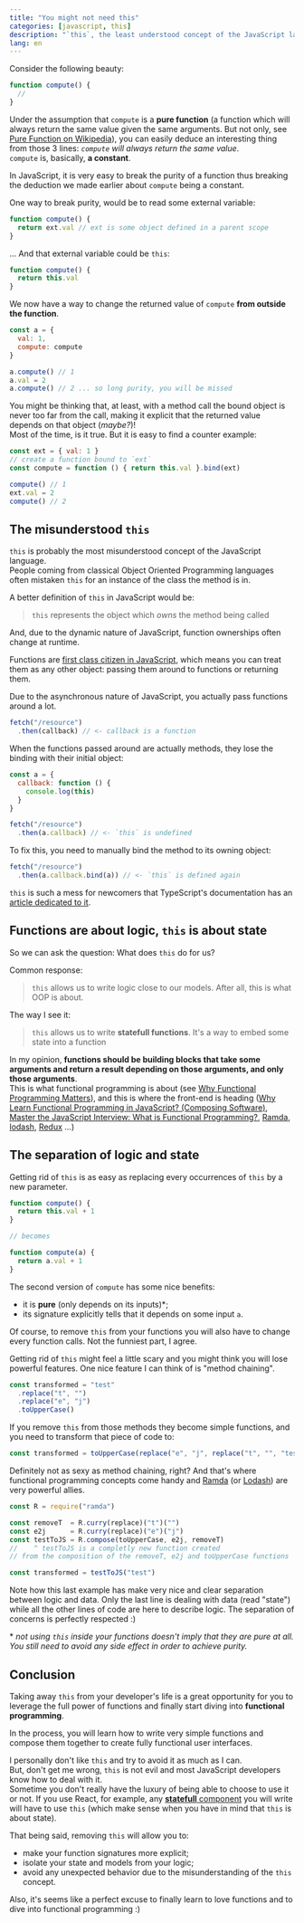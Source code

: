```yaml
---
title: "You might not need this"
categories: [javascript, this]
description: "`this`, the least understood concept of the JavaScript language. What if I told you that you might not need it?"
lang: en
---
```


Consider the following beauty:

```javascript
function compute() {
  //
}
```

Under the assumption that `compute` is a **pure function** (a function which will always return the same value given the same arguments. But not only, see [Pure Function on Wikipedia](https://en.wikipedia.org/wiki/Pure_function)), you can easily deduce an interesting thing from those 3 lines: *`compute` will always return the same value*.  
`compute` is, basically, **a constant**.

In JavaScript, it is very easy to break the purity of a function thus breaking the deduction we made earlier about `compute` being a constant.

One way to break purity, would be to read some external variable:

```javascript
function compute() {
  return ext.val // ext is some object defined in a parent scope
}
```

... And that external variable could be `this`:

```javascript
function compute() {
  return this.val
}
```

We now have a way to change the returned value of `compute` **from outside the function**.

```javascript
const a = {
  val: 1,
  compute: compute
}

a.compute() // 1
a.val = 2
a.compute() // 2 ... so long purity, you will be missed
```

You might be thinking that, at least, with a method call the bound object is never too far from the call, making it explicit that the returned value depends on that object (*maybe?*)!  
Most of the time, is it true. But it is easy to find a counter example:

```javascript
const ext = { val: 1 }
// create a function bound to `ext`
const compute = function () { return this.val }.bind(ext)

compute() // 1
ext.val = 2
compute() // 2
```

## The misunderstood `this`

`this` is probably the most misunderstood concept of the JavaScript language.  
People coming from classical Object Oriented Programming languages often mistaken `this` for an instance of the class the method is in.

A better definition of `this` in JavaScript would be:

> `this` represents the object which *owns* the method being called

And, due to the dynamic nature of JavaScript, function ownerships often change at runtime.

Functions are [first class citizen in JavaScript](http://ryanchristiani.com/functions-as-first-class-citizens-in-javascript/), which means you can treat them as any other object: passing them around to functions or returning them.

Due to the asynchronous nature of JavaScript, you actually pass functions around a lot.

```javascript
fetch("/resource")
  .then(callback) // <- callback is a function
```

When the functions passed around are actually methods, they lose the binding with their initial object:

```javascript
const a = {
  callback: function () {
    console.log(this)
  }
}

fetch("/resource")
  .then(a.callback) // <- `this` is undefined
```

To fix this, you need to manually bind the method to its owning object:

```javascript
fetch("/resource")
  .then(a.callback.bind(a)) // <- `this` is defined again
```

`this` is such a mess for newcomers that TypeScript's documentation has an [article dedicated to it](https://github.com/Microsoft/TypeScript/wiki/%27this%27-in-TypeScript).

## Functions are about logic, `this` is about state

So we can ask the question: What does `this` do for us?

Common response:

>`this` allows us to write logic close to our models. After all, this is what OOP is about.

The way I see it:

>`this` allows us to write **statefull functions**. It's a way to embed some state into a function

In my opinion, **functions should be building blocks that take some arguments and return a result depending on those arguments, and only those arguments**.  
This is what functional programming is about (see [Why Functional Programming Matters](https://www.cs.kent.ac.uk/people/staff/dat/miranda/whyfp90.pdf)), and this is where the front-end is heading ([Why Learn Functional Programming in JavaScript? (Composing Software)](https://medium.com/javascript-scene/why-learn-functional-programming-in-javascript-composing-software-ea13afc7a257), [Master the JavaScript Interview: What is Functional Programming?](https://medium.com/javascript-scene/master-the-javascript-interview-what-is-functional-programming-7f218c68b3a0), [Ramda](http://ramdajs.com/), [lodash](https://lodash.com/), [Redux](https://github.com/reactjs/redux) ...)

## The separation of logic and state

Getting rid of `this` is as easy as replacing every occurrences of `this` by a new parameter.

```javascript
function compute() {
  return this.val + 1
}

// becomes

function compute(a) {
  return a.val + 1
}
```

The second version of `compute` has some nice benefits:

- it is **pure** (only depends on its inputs)*;
- its signature explicitly tells that it depends on some input `a`.

Of course, to remove `this` from your functions you will also have to change every function calls. Not the funniest part, I agree.

Getting rid of `this` might feel a little scary and you might think you will lose powerful features. One nice feature I can think of is "method chaining".  

```javascript
const transformed = "test"
  .replace("t", "")
  .replace("e", "j")
  .toUpperCase()
```

If you remove `this` from those methods they become simple functions, and you need to transform that piece of code to:

```javascript
const transformed = toUpperCase(replace("e", "j", replace("t", "", "test")))
```

Definitely not as sexy as method chaining, right? And that's where functional programming concepts come handy and [Ramda](http://ramdajs.com/) (or [Lodash](https://lodash.com/)) are very powerful allies.

```javascript
const R = require("ramda")

const removeT  = R.curry(replace)("t")("")
const e2j      = R.curry(replace)("e")("j")
const testToJS = R.compose(toUpperCase, e2j, removeT)
//    ^ testToJS is a completly new function created
// from the composition of the removeT, e2j and toUpperCase functions

const transformed = testToJS("test")
```

Note how this last example has make very nice and clear separation between logic and data. Only the last line is dealing with data (read "state") while all the other lines of code are here to describe logic. The separation of concerns is perfectly respected :)

\* *not using `this` inside your functions doesn't imply that they are pure at all. You still need to avoid any side effect in order to achieve purity.*


## Conclusion

Taking away `this` from your developer's life is a great opportunity for you to leverage the full power of functions and finally start diving into **functional programming**.

In the process, you will learn how to write very simple functions and compose them together to create fully functional user interfaces.

I personally don't like `this` and try to avoid it as much as I can.  
But, don't get me wrong, `this` is not evil and most JavaScript developers know how to deal with it.  
Sometime you don't really have the luxury of being able to choose to use it or not. If you use React, for example, any [**statefull** component](https://facebook.github.io/react/docs/state-and-lifecycle.html#adding-local-state-to-a-class) you will write will have to use `this` (which make sense when you have in mind that `this` is about state).

That being said, removing `this` will allow you to:

- make your function signatures more explicit;
- isolate your state and models from your logic;
- avoid any unexpected behavior due to the misunderstanding of the `this` concept.

Also, it's seems like a perfect excuse to finally learn to love functions and to dive into functional programming :)
